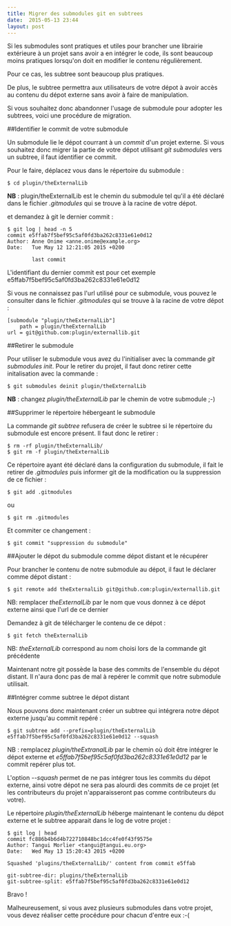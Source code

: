 ```yaml
---
title: Migrer des submodules git en subtrees
date:  2015-05-13 23:44
layout: post
---
```


Si les submodules sont pratiques et utiles pour brancher une librairie extérieure à un projet sans avoir a en intégrer le code, ils sont beaucoup moins pratiques lorsqu'on doit en modifier le contenu régulièrement.

Pour ce cas, les subtree sont beaucoup plus pratiques.

De plus, le subtree permettra aux utilisateurs de votre dépot à avoir accès au contenu du dépot externe sans avoir à faire de manipulation.

Si vous souhaitez donc abandonner l'usage de submodule pour adopter les subtrees, voici une procédure de migration.

##Identifier le commit de votre submodule

Un submodule lie le dépot courrant à un *commit* d'un projet externe. Si vous souhaitez donc migrer la partie de votre dépot utilisant *git submodules* vers un subtree, il faut identifier ce commit.

Pour le faire, déplacez vous dans le répertoire du submodule :

    $ cd plugin/theExternalLib

**NB** : plugin/theExternalLib est le chemin du submodule tel qu'il a été déclaré dans le fichier *.gitmodules* qui se trouve à la racine de votre dépot.

et demandez à git le dernier commit :

    $ git log | head -n 5
    commit e5ffab7f5bef95c5af0fd3ba262c8331e61e0d12
    Author: Anne Onime <anne.onime@example.org>
    Date:   Tue May 12 12:21:05 2015 +0200

    	    last commit

L'identifiant du dernier commit est pour cet exemple e5ffab7f5bef95c5af0fd3ba262c8331e61e0d12

Si vous ne connaissez pas l'url utilisé pour ce submodule, vous pouvez le consulter dans le fichier *.gitmodules* qui se trouve à la racine de votre dépot :

    [submodule "plugin/theExternalLib"]
        path = plugin/theExternalLib
	url = git@github.com:plugin/externallib.git

##Retirer le submodule

Pour utiliser le submodule vous avez du l'initialiser avec la commande *git submodules init*. Pour le retirer du projet, il faut donc retirer cette initalisation avec la commande :

    $ git submodules deinit plugin/theExternalLib

**NB** : changez *plugin/theExternalLib* par le chemin de votre submodule ;-)

##Supprimer le répertoire hébergeant le submodule

La commande *git subtree* refusera de créer le subtree si le répertoire du submodule est encore présent. Il faut donc le retirer :

    $ rm -rf plugin/theExternalLib/
    $ git rm -f plugin/theExternalLib

Ce répertoire ayant été déclaré dans la configuration du submodule, il fait le retirer de *.gitmodules* puis informer git de la modification ou la suppression de ce fichier :

    $ git add .gitmodules

ou

    $ git rm .gitmodules

Et commiter ce changement :

    $ git commit "suppression du submodule" 

##Ajouter le dépot du submodule comme dépot distant et le récupérer

Pour brancher le contenu de notre submodule au dépot, il faut le déclarer comme dépot distant :

    $ git remote add theExternalLib git@github.com:plugin/externallib.git

NB: remplacer *theExternalLib* par le nom que vous donnez à ce dépot externe ainsi que l'url de ce dernier

Demandez à git de télécharger le contenu de ce dépot :

    $ git fetch theExternalLib

NB: *theExternalLib* correspond au nom choisi lors de la commande git précédente

Maintenant notre git possède la base des commits de l'ensemble du dépot distant. Il n'aura donc pas de mal à repérer le commit que notre submodule utilisait.

##Intégrer comme subtree le dépot distant

Nous pouvons donc maintenant créer un subtree qui intégrera notre dépot externe jusqu'au commit repéré :

    $ git subtree add --prefix=plugin/theExternalLib  e5ffab7f5bef95c5af0fd3ba262c8331e61e0d12 --squash

NB : remplacez *plugin/theExtranalLib* par le chemin où doit être intégrer le dépot externe et *e5ffab7f5bef95c5af0fd3ba262c8331e61e0d12* par le commit repérer plus tot.

L'option *--squash* permet de ne pas intégrer tous les commits du dépot externe, ainsi votre dépot ne sera pas alourdi des commits de ce projet (et les contributeurs du projet n'apparaisseront pas comme contributeurs du votre).

Le répertoire *plugin/theExternalLib* héberge maintenant le contenu du dépot externe et le subtree apparait dans le log de votre projet :

    $ git log | head
    commit fc886b4b6d4b722710848bc1dcc4fe0f43f9575e
    Author: Tangui Morlier <tangui@tangui.eu.org>
    Date:   Wed May 13 15:20:43 2015 +0200

    Squashed 'plugins/theExternalLib/' content from commit e5ffab
    
    git-subtree-dir: plugins/theExternalLib
    git-subtree-split: e5ffab7f5bef95c5af0fd3ba262c8331e61e0d12

Bravo !

Malheureusement, si vous avez plusieurs submodules dans votre projet, vous devez réaliser cette procédure pour chacun d'entre eux :-(
